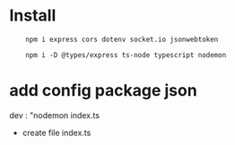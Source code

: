 # Install 
```
    npm i express cors dotenv socket.io jsonwebtoken
```

```
    npm i -D @types/express ts-node typescript nodemon
```

# add config package json
dev : "nodemon index.ts

- create file index.ts